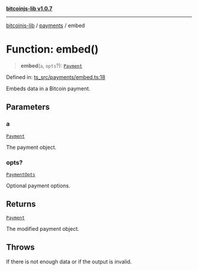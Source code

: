 [**bitcoinjs-lib v1.0.7**](../../../README.md)

***

[bitcoinjs-lib](../../../README.md) / [payments](../README.md) / embed

# Function: embed()

> **embed**(`a`, `opts`?): [`Payment`](../interfaces/Payment.md)

Defined in: [ts\_src/payments/embed.ts:18](https://github.com/sCrypt-Inc/bitcoinjs-lib/blob/e3b2d1c4c35cd925f8b17063dc9eb0300cab46a2/ts_src/payments/embed.ts#L18)

Embeds data in a Bitcoin payment.

## Parameters

### a

[`Payment`](../interfaces/Payment.md)

The payment object.

### opts?

[`PaymentOpts`](../interfaces/PaymentOpts.md)

Optional payment options.

## Returns

[`Payment`](../interfaces/Payment.md)

The modified payment object.

## Throws

If there is not enough data or if the output is invalid.
